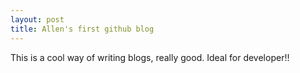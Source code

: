 ```yaml
---
layout: post
title: Allen's first github blog
---
```


This is a cool way of writing blogs, really good.
Ideal for developer!!
